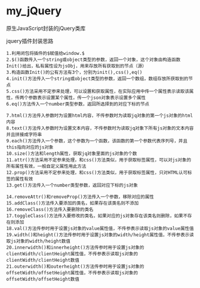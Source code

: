 # my_jQuery
原生JavaScript封装的jQuery类库


jquery插件封装思路

	1.利用闭包将插件的$赋值给window.$
	2.$()函数传入一个string或object类型的参数，返回一个对象，这个对象由构造函数Init()给出，私有属性设为jsObj，用来存放所有获取到的节点（源）
	3.构造函数Init()的公有方法有3个，分别为init(),css(),eq()
	4.init()方法传入一个string或object类型的参数，返回一个数组，数组存放所获取到的节点
	5.css()方法采用不定参来处理，可以设置和获取属性，在实际应用中传一个属性表示读取该属性，传两个参数表示设置某个属性，传一个json对象表示设置多个属性
	6.eq()方法传入一个number类型参数，返回所选择到的对应下标的节点
	
	7.html()方法传入参数时为设置html内容，不传参数时为读取jq对象的第一个js对象的html内容
	8.text()方法传入参数时为设置文本内容，不传参数时为读取jq对象下所有js对象的文本内容并且拼接成字符串
	9.each()方法传入一个参数，这个参数为一个函数，该函数的第一个参数代表序列号，并且this指向对应的js对象
	10.size()方法和length属性，获取jq对象里面的js对象的个数
	11.attr()方法采用不定参来处理，和css()方法类似，用于获取标签属性，可以对js对象的所有属性有效，一般自定义属性用此方法
	12.prop()方法采用不定参来处理，和css()方法类似，用于获取标签属性，只对HTML认可标签的属性有效
	13.get()方法传入一个number类型参数，返回对应下标的js对象
	
	14.removeAttr()和removeProp()方法传入一个参数，移除对应的属性
	15.addClass()方法传入要添加的类名，如果存在该类名则不添加
	16.removeClass()方法传入要删除的类名
	17.toggleClass()方法传入要修改的类名，如果对应的js对象存在该类名则删除，如果不存在则添加
	18.val()方法传参时用于设置js对象的value属性值，不传参表示读取js对象的value属性值
	19.width()和height()方法传参时用于设置js对象的width/height属性值，不传参表示读取js对象的width/height数值
	20.innerwidth()和innerheight()方法传参时用于设置js对象的clientWidth/clientHeight属性值，不传参表示读取js对象的clientWidth/clientHeight数值
	21.outerwidth()和outerheight()方法传参时用于设置js对象的offsetWidth/offsetHeight属性值，不传参表示读取js对象的offsetWidth/offsetHeight数值



